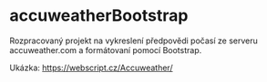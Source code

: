 # accuweatherBootstrap
Rozpracovaný projekt na vykreslení předpovědi počasí ze serveru accuweather.com a formátovaní pomocí Bootstrap.

Ukázka:
https://webscript.cz/Accuweather/
